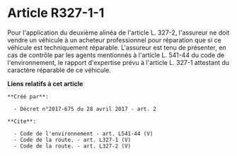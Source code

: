 # Article R327-1-1

Pour l'application du deuxième alinéa de l'article L. 327-2, l'assureur ne doit vendre un véhicule à un acheteur
professionnel pour réparation que si ce véhicule est techniquement réparable. L'assureur est tenu de présenter, en cas de
contrôle par les agents mentionnés à l'article L. 541-44 du code de l'environnement, le rapport d'expertise prévu à l'article
L. 327-1 attestant du caractère réparable de ce véhicule.

**Liens relatifs à cet article**

	**Créé par**:

	  - Décret n°2017-675 du 28 avril 2017 - art. 2

	**Cite**:

	  - Code de l'environnement - art. L541-44 (V)
	  - Code de la route. - art. L327-1 (V)
	  - Code de la route. - art. L327-2 (V)
